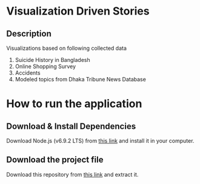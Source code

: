 # Visualization Driven Stories

## Description

Visualizations based on following collected data

1. Suicide History in Bangladesh
2. Online Shopping Survey
3. Accidents
4. Modeled topics from Dhaka Tribune News Database

# How to run the application

## Download & Install Dependencies

Download Node.js (v6.9.2 LTS) from [this link](https://nodejs.org/en/) and install it in your computer.

## Download the project file

Download this repository from [this link]() and extract it.



